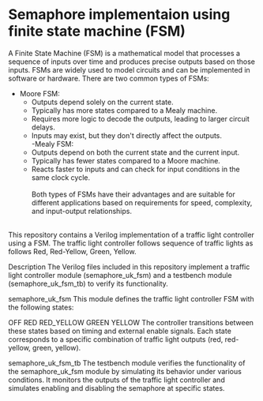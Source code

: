 # Semaphore implementaion using finite state machine (FSM)
A Finite State Machine (FSM) is a mathematical model that processes a sequence of inputs over time and produces precise outputs based on those inputs. FSMs are widely used to model circuits and can be implemented in software or hardware.
There are two common types of FSMs:
- Moore FSM:
  - Outputs depend solely on the current state.
  - Typically has more states compared to a Mealy machine.
  - Requires more logic to decode the outputs, leading to larger circuit delays.
  - Inputs may exist, but they don't directly affect the outputs.</br>
-Mealy FSM:
  - Outputs depend on both the current state and the current input.
  - Typically has fewer states compared to a Moore machine.
  - Reacts faster to inputs and can check for input conditions in the same clock cycle.
</br></br>
Both types of FSMs have their advantages and are suitable for different applications based on requirements for speed, complexity, and input-output relationships.
</br>
This repository contains a Verilog implementation of a traffic light controller using a FSM. The traffic light controller follows sequence of traffic lights as follows Red, Red-Yellow, Green, Yellow.

Description
The Verilog files included in this repository implement a traffic light controller module (semaphore_uk_fsm) and a testbench module (semaphore_uk_fsm_tb) to verify its functionality.

semaphore_uk_fsm
This module defines the traffic light controller FSM with the following states:

OFF
RED
RED_YELLOW
GREEN
YELLOW
The controller transitions between these states based on timing and external enable signals. Each state corresponds to a specific combination of traffic light outputs (red, red-yellow, green, yellow).

semaphore_uk_fsm_tb
The testbench module verifies the functionality of the semaphore_uk_fsm module by simulating its behavior under various conditions. It monitors the outputs of the traffic light controller and simulates enabling and disabling the semaphore at specific states.
